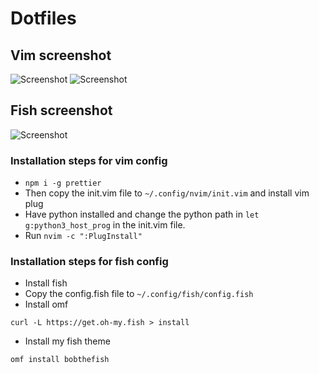 # Dotfiles
## Vim screenshot
![Screenshot](https://raw.githubusercontent.com/samrath2007/Dotfiles/main/Screenshot%202021-06-01%20at%204.03.30%20PM.png)
![Screenshot](https://raw.githubusercontent.com/samrath2007/Dotfiles/main/Screenshot%202021-06-01%20at%204.03.37%20PM.png)
## Fish screenshot
![Screenshot](https://github.com/samrath2007/Dotfiles/blob/main/Screenshot%202021-05-26%20at%2011.08.05%20AM.png)

### Installation steps for vim config
- `npm i -g prettier`
- Then copy the init.vim file to `~/.config/nvim/init.vim` and install vim plug
- Have python installed and change the python path in `let g:python3_host_prog` in the init.vim file.
- Run `nvim -c ":PlugInstall"`
### Installation steps for fish config
- Install fish
- Copy the config.fish file to `~/.config/fish/config.fish`
- Install omf
```
curl -L https://get.oh-my.fish > install
```
- Install my fish theme
```
omf install bobthefish
```
